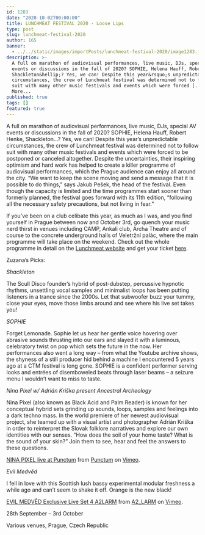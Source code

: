 ```yaml
---
id: 1283
date: "2020-10-02T00:00:00"
title: LUNCHMEAT FESTIVAL 2020 - Loose Lips
type: post
slug: lunchmeat-festival-2020
author: 165
banner:
  - ../../static/images/importPosts/lunchmeat-festival-2020/image1283.jpeg
description: >-
  A full on marathon of audiovisual performances, live music, DJs, special AV
  events or discussions in the fall of 2020? SOPHIE, Helena Hauff, Robert Henke,
  Shackleton&hellip;? Yes, we can! Despite this year&rsquo;s unpredictable
  circumstances, the crew of Lunchmeat festival was determined not to follow
  suit with many other music festivals and events which were forced [...]Read
  More...
published: true
tags: []
featured: true
---
```


A full on marathon of audiovisual performances, live music, DJs, special AV events or discussions in the fall of 2020? SOPHIE, Helena Hauff, Robert Henke, Shackleton…? Yes, we can! Despite this year’s unpredictable circumstances, the crew of Lunchmeat festival was determined not to follow suit with many other music festivals and events which were forced to be postponed or canceled altogether. Despite the uncertainties, their inspiring optimism and hard work has helped to create a killer programme of audiovisual performances, which the Prague audience can enjoy all around the city. “We want to keep the scene moving and send a message that it is possible to do things,” says Jakub Pešek, the head of the festival. Even though the capacity is limited and the time programmes start sooner than formerly planned, the festival goes forward with its 11th edition, “following all the necessary safety precautions, but not living in fear.”

If you’ve been on a club celibate this year, as much as I was, and you find yourself in Prague between now and October 3rd, go quench your music nerd thirst in venues including CAMP, Ankali club, Archa Theatre and of course to the concrete underground halls of Veletržní palác, where the main programme will take place on the weekend. Check out the whole programme in detail on the [Lunchmeat website](https://www.lunchmeatfestival.cz/) and get your ticket [here](https://www.lunchmeatfestival.cz/2020/tickets/).

Zuzana’s Picks:

_Shackleton_

The Scull Disco founder’s hybrid of post-dubstep, percussive hypnotic rhythms, unsettling vocal samples and minimalist loops has been putting listeners in a trance since the 2000s. Let that subwoofer buzz your tummy, close your eyes, move those limbs around and see where his live set takes you!

_SOPHIE_

Forget Lemonade. Sophie let us hear her gentle voice hovering over abrasive sounds thrusting into our ears and slayed it with a luminous, celebratory twist on pop which sets the future in the now. Her performances also went a long way – from what the Youtube archive shows, the shyness of a still producer hid behind a machine I encountered 5 years ago at a CTM festival is long gone. SOPHIE is a confident performer serving looks and entrées of disemboweled beats through laser beams – a seizure menu I wouldn’t want to miss to taste.

_Nina Pixel w/ Adrián Kriška present Ancestral Archeology_

Nina Pixel (also known as Black Acid and Palm Reader) is known for her conceptual hybrid sets grinding up sounds, loops, samples and feelings into a dark techno mass. In the world premiere of her newest audiovisual project, she teamed up with a visual artist and photographer Adrián Kriška in order to reinterpret the Slovak folklore narratives and explore our own identities with our senses. “How does the soil of your home taste? What is the sound of your skin?” Join them to see, hear and feel the answers to these questions.

[NINA PIXEL live at Punctum](https://vimeo.com/277979183) from [Punctum](https://vimeo.com/punctumkrasovka) on [Vimeo](%20https%3A//vimeo.com).

_Evil Medvěd_

I fell in love with this Scottish lush bassy experimental modular freshness a while ago and can’t seem to shake it off. Orange is the new black!

[EVIL MEDVĚD Exclusive Live Set 4 A2LARM](https://vimeo.com/369935240) from [A2_LARM](https://vimeo.com/a2larm) on [Vimeo](%20https%3A//vimeo.com).

28th September – 3rd October

Various venues, Prague, Czech Republic
